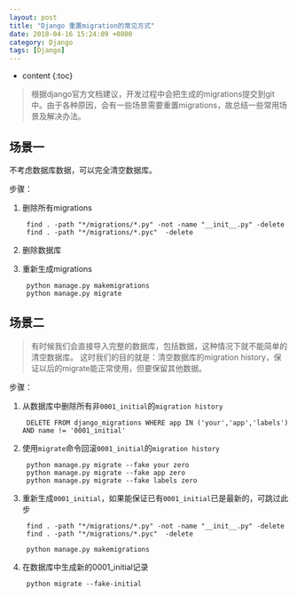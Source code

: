 ```yaml
---
layout: post
title: "Django 重置migration的常见方式"
date: 2018-04-16 15:24:09 +0800
category: Django
tags: [Django]
---
```

* content
{:toc}


> 根据django官方文档建议，开发过程中会把生成的migrations提交到git中。由于各种原因，会有一些场景需要重置migrations，故总结一些常用场景及解决办法。

## 场景一

不考虑数据库数据，可以完全清空数据库。

步骤：

1. 删除所有migrations

		find . -path "*/migrations/*.py" -not -name "__init__.py" -delete
		find . -path "*/migrations/*.pyc"  -delete

2. 删除数据库

3. 重新生成migrations

		python manage.py makemigrations
		python manage.py migrate

## 场景二

> 有时候我们会直接导入完整的数据库，包括数据，这种情况下就不能简单的清空数据库。
这时我们的目的就是：清空数据库的migration history，保证以后的migrate能正常使用，但要保留其他数据。

步骤：

1. 从数据库中删除所有非`0001_initial`的`migration history`

		DELETE FROM django_migrations WHERE app IN ('your','app','labels') AND name != '0001_initial'

2. 使用`migrate`命令回滚`0001_initial`的`migration history`

		python manage.py migrate --fake your zero
		python manage.py migrate --fake app zero
		python manage.py migrate --fake labels zero

3. 重新生成`0001_initial`，如果能保证已有`0001_initial`已是最新的，可跳过此步

		find . -path "*/migrations/*.py" -not -name "__init__.py" -delete
		find . -path "*/migrations/*.pyc"  -delete

		python manage.py makemigrations

4. 在数据库中生成新的0001_initial记录

		python migrate --fake-initial
